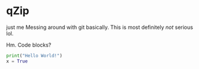 #  qZip
just me Messing around with git basically. 
This is most definitely *not* serious lol. 



Hm. Code blocks?
~~~ python
print("Hello World!")
x = True
~~~
